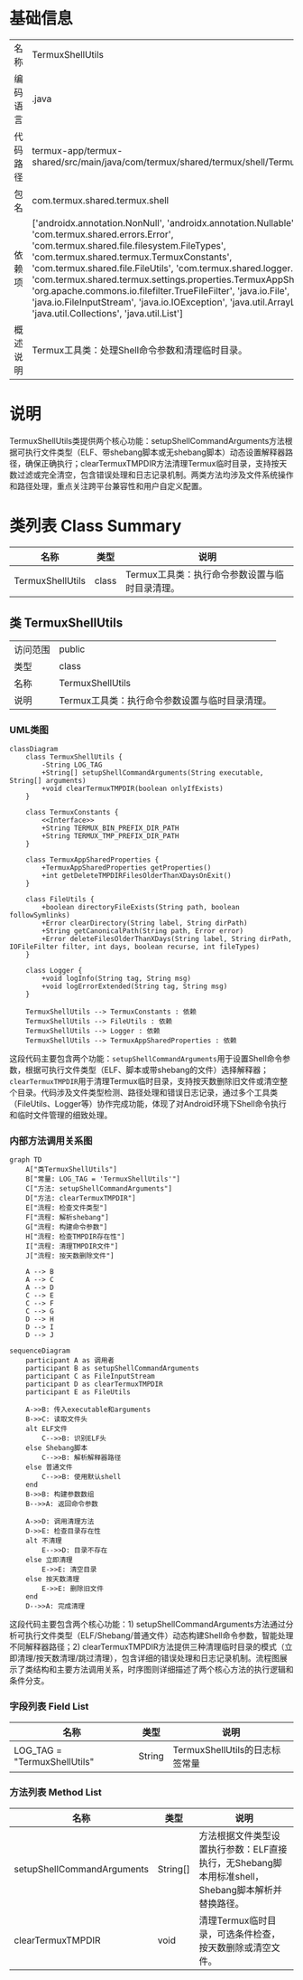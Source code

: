 # 基础信息

|      |      |
|------|------|
| 名称 | TermuxShellUtils |
| 编码语言 | .java |
| 代码路径 | termux-app/termux-shared/src/main/java/com/termux/shared/termux/shell/TermuxShellUtils.java |
| 包名 | com.termux.shared.termux.shell |
| 依赖项 | ['androidx.annotation.NonNull', 'androidx.annotation.Nullable', 'com.termux.shared.errors.Error', 'com.termux.shared.file.filesystem.FileTypes', 'com.termux.shared.termux.TermuxConstants', 'com.termux.shared.file.FileUtils', 'com.termux.shared.logger.Logger', 'com.termux.shared.termux.settings.properties.TermuxAppSharedProperties', 'org.apache.commons.io.filefilter.TrueFileFilter', 'java.io.File', 'java.io.FileInputStream', 'java.io.IOException', 'java.util.ArrayList', 'java.util.Collections', 'java.util.List'] |
| 概述说明 | Termux工具类：处理Shell命令参数和清理临时目录。 |

# 说明

TermuxShellUtils类提供两个核心功能：setupShellCommandArguments方法根据可执行文件类型（ELF、带shebang脚本或无shebang脚本）动态设置解释器路径，确保正确执行；clearTermuxTMPDIR方法清理Termux临时目录，支持按天数过滤或完全清空，包含错误处理和日志记录机制。两类方法均涉及文件系统操作和路径处理，重点关注跨平台兼容性和用户自定义配置。

# 类列表 Class Summary

| 名称   | 类型  | 说明 |
|-------|------|-------------|
| TermuxShellUtils | class | Termux工具类：执行命令参数设置与临时目录清理。 |



## 类 TermuxShellUtils

|      |      |
|------|------|
| 访问范围 | public |
| 类型 | class |
| 名称 | TermuxShellUtils |
| 说明 | Termux工具类：执行命令参数设置与临时目录清理。 |


### UML类图

```mermaid
classDiagram
    class TermuxShellUtils {
        -String LOG_TAG
        +String[] setupShellCommandArguments(String executable, String[] arguments)
        +void clearTermuxTMPDIR(boolean onlyIfExists)
    }

    class TermuxConstants {
        <<Interface>>
        +String TERMUX_BIN_PREFIX_DIR_PATH
        +String TERMUX_TMP_PREFIX_DIR_PATH
    }

    class TermuxAppSharedProperties {
        +TermuxAppSharedProperties getProperties()
        +int getDeleteTMPDIRFilesOlderThanXDaysOnExit()
    }

    class FileUtils {
        +boolean directoryFileExists(String path, boolean followSymlinks)
        +Error clearDirectory(String label, String dirPath)
        +String getCanonicalPath(String path, Error error)
        +Error deleteFilesOlderThanXDays(String label, String dirPath, IOFileFilter filter, int days, boolean recurse, int fileTypes)
    }

    class Logger {
        +void logInfo(String tag, String msg)
        +void logErrorExtended(String tag, String msg)
    }

    TermuxShellUtils --> TermuxConstants : 依赖
    TermuxShellUtils --> FileUtils : 依赖
    TermuxShellUtils --> Logger : 依赖
    TermuxShellUtils --> TermuxAppSharedProperties : 依赖
```

这段代码主要包含两个功能：`setupShellCommandArguments`用于设置Shell命令参数，根据可执行文件类型（ELF、脚本或带shebang的文件）选择解释器；`clearTermuxTMPDIR`用于清理Termux临时目录，支持按天数删除旧文件或清空整个目录。代码涉及文件类型检测、路径处理和错误日志记录，通过多个工具类（FileUtils、Logger等）协作完成功能，体现了对Android环境下Shell命令执行和临时文件管理的细致处理。


### 内部方法调用关系图

```mermaid
graph TD
    A["类TermuxShellUtils"]
    B["常量: LOG_TAG = 'TermuxShellUtils'"]
    C["方法: setupShellCommandArguments"]
    D["方法: clearTermuxTMPDIR"]
    E["流程: 检查文件类型"]
    F["流程: 解析shebang"]
    G["流程: 构建命令参数"]
    H["流程: 检查TMPDIR存在性"]
    I["流程: 清理TMPDIR文件"]
    J["流程: 按天数删除文件"]

    A --> B
    A --> C
    A --> D
    C --> E
    C --> F
    C --> G
    D --> H
    D --> I
    D --> J
```

```mermaid
sequenceDiagram
    participant A as 调用者
    participant B as setupShellCommandArguments
    participant C as FileInputStream
    participant D as clearTermuxTMPDIR
    participant E as FileUtils

    A->>B: 传入executable和arguments
    B->>C: 读取文件头
    alt ELF文件
        C-->>B: 识别ELF头
    else Shebang脚本
        C-->>B: 解析解释器路径
    else 普通文件
        C-->>B: 使用默认shell
    end
    B->>B: 构建参数数组
    B-->>A: 返回命令参数

    A->>D: 调用清理方法
    D->>E: 检查目录存在性
    alt 不清理
        E-->>D: 目录不存在
    else 立即清理
        E->>E: 清空目录
    else 按天数清理
        E->>E: 删除旧文件
    end
    D-->>A: 完成清理
```

这段代码主要包含两个核心功能：1) setupShellCommandArguments方法通过分析可执行文件类型（ELF/Shebang/普通文件）动态构建Shell命令参数，智能处理不同解释器路径；2) clearTermuxTMPDIR方法提供三种清理临时目录的模式（立即清理/按天数清理/跳过清理），包含详细的错误处理和日志记录机制。流程图展示了类结构和主要方法调用关系，时序图则详细描述了两个核心方法的执行逻辑和条件分支。

### 字段列表 Field List

| 名称  | 类型  | 说明 |
|-------|-------|------|
| LOG_TAG = "TermuxShellUtils" | String | TermuxShellUtils的日志标签常量 |

### 方法列表 Method List

| 名称  | 类型  | 说明 |
|-------|-------|------|
| setupShellCommandArguments | String[] | 方法根据文件类型设置执行参数：ELF直接执行，无Shebang脚本用标准shell，Shebang脚本解析并替换路径。 |
| clearTermuxTMPDIR | void | 清理Termux临时目录，可选条件检查，按天数删除或清空文件。 |




